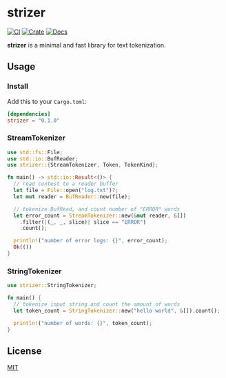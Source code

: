 # strizer

[![CI](https://github.com/aleics/strizer/workflows/CI/badge.svg?event=push)](https://github.com/aleics/strizer/actions/workflows/ci.yml)
[![Crate](https://img.shields.io/crates/v/strizer.svg)](https://crates.io/crates/strizer)
[![Docs](https://docs.rs/strizer/badge.svg)](https://docs.rs/strizer)

__strizer__ is a minimal and fast library for text tokenization.

## Usage
### Install
Add this to your `Cargo.toml`:

```toml
[dependencies]
strizer = "0.1.0"
```

### StreamTokenizer
```rust
use std::fs::File;
use std::io::BufReader;
use strizer::{StreamTokenizer, Token, TokenKind};

fn main() -> std::io::Result<()> {
  // read contest to a reader buffer
  let file = File::open("log.txt")?;
  let mut reader = BufReader::new(file);

  // tokenize BufRead, and count number of "ERROR" words
  let error_count = StreamTokenizer::new(&mut reader, &[])
    .filter(|(_, _, slice)| slice == "ERROR")
    .count();

  println!("number of error logs: {}", error_count);
  Ok(())
}
```

### StringTokenizer
```rust
use strizer::StringTokenizer;

fn main() {
  // tokenize input string and count the amount of words
  let token_count = StringTokenizer::new("hello world", &[]).count();

  println!("number of words: {}", token_count);
}
```

## License
[MIT](https://choosealicense.com/licenses/mit/)
